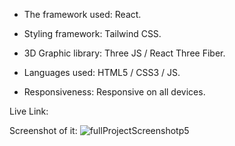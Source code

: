 - The framework used: React.

- Styling framework: Tailwind CSS.

- 3D Graphic library: Three JS / React Three Fiber.

- Languages used: HTML5 / CSS3 / JS.

- Responsiveness: Responsive on all devices.

Live Link: 

Screenshot of it:
![fullProjectScreenshotp5](https://github.com/mona9855/my-table/assets/89538929/a6384abd-454b-447f-b9b0-085ff32d4a09)
